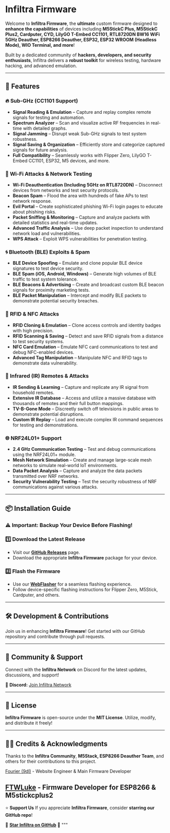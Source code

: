 # **Infiltra Firmware**

Welcome to **Infiltra Firmware**, the **ultimate** custom firmware designed to **enhance the capabilities** of devices including **M5StickC Plus, M5StickC Plus2, Cardputer, CYD, LilyGO T-Embed CC1101, RTL8720DN BW16 WiFi 5GHz Deauther, ESP8266 Deauther, ESP32, ESP32 WROOM (Headless Mode), WIO Terminal, and more**!

Built by a dedicated community of **hackers, developers, and security enthusiasts**, Infiltra delivers a **robust toolkit** for wireless testing, hardware hacking, and advanced emulation.

---

## 🚀 **Features**

### 🔥 **Sub-GHz (CC1101 Support)**
- **Signal Reading & Emulation** – Capture and replay complex remote signals for testing and automation.
- **Spectrum Analyzer** – Scan and visualize active RF frequencies in real-time with detailed graphs.
- **Signal Jamming** – Disrupt weak Sub-GHz signals to test system robustness.
- **Signal Saving & Organization** – Efficiently store and categorize captured signals for future analysis.
- **Full Compatibility** – Seamlessly works with Flipper Zero, LilyGO T-Embed CC1101, ESP32, M5 devices, and more.

### 📶 **Wi-Fi Attacks & Network Testing**
- **Wi-Fi Deauthentication (Including 5GHz on RTL8720DN)** – Disconnect devices from networks and test security protocols.
- **Beacon Spam** – Flood the area with hundreds of fake APs to test network response.
- **Evil Portal** – Create sophisticated phishing Wi-Fi login pages to educate about phishing risks.
- **Packet Sniffing & Monitoring** – Capture and analyze packets with detailed statistics and real-time updates.
- **Advanced Traffic Analysis** – Use deep packet inspection to understand network load and vulnerabilities.
- **WPS Attack** – Exploit WPS vulnerabilities for penetration testing.

### 🌀 **Bluetooth (BLE) Exploits & Spam**
- **BLE Device Spoofing** – Emulate and clone popular BLE device signatures to test device security.
- **BLE Spam (iOS, Android, Windows)** – Generate high volumes of BLE traffic to test system tolerance.
- **BLE Beacons & Advertising** – Create and broadcast custom BLE beacon signals for proximity marketing tests.
- **BLE Packet Manipulation** – Intercept and modify BLE packets to demonstrate potential security breaches.

### 📛 **RFID & NFC Attacks**
- **RFID Cloning & Emulation** – Clone access controls and identity badges with high precision.
- **RFID Scanning & Saving** – Detect and save RFID signals from a distance to test security systems.
- **NFC Card Emulation** – Emulate NFC card communications to test and debug NFC-enabled devices.
- **Advanced Tag Manipulation** – Manipulate NFC and RFID tags to demonstrate data vulnerability.

### 📡 **Infrared (IR) Remotes & Attacks**
- **IR Sending & Learning** – Capture and replicate any IR signal from household remotes.
- **Extensive IR Database** – Access and utilize a massive database with thousands of remotes and their full button mappings.
- **TV-B-Gone Mode** – Discreetly switch off televisions in public areas to demonstrate potential disruptions.
- **Custom IR Replay** – Load and execute complex IR command sequences for testing and demonstrations.

### 🌐 **NRF24L01+ Support**
- **2.4 GHz Communication Testing** – Test and debug communications using the NRF24L01+ module.
- **Mesh Network Simulation** – Create and manage large-scale mesh networks to simulate real-world IoT environments.
- **Data Packet Analysis** – Capture and analyze the data packets transmitted over NRF networks.
- **Security Vulnerability Testing** – Test the security robustness of NRF communications against various attacks.

---

## 📦 **Installation Guide**
### ⚠️ **Important: Backup Your Device Before Flashing!**

### 1️⃣ **Download the Latest Release**
- Visit our **[GitHub Releases](https://github.com/lilbricky101/Signal-X-Firmware/releases)** page.
- Download the appropriate **Infiltra Firmware** package for your device.

### 2️⃣ **Flash the Firmware**
- Use our **[WebFlasher](https://infiltra.xyz)** for a seamless flashing experience.
- Follow device-specific flashing instructions for Flipper Zero, M5Stick, Cardputer, and others.

---

## 🛠 **Development & Contributions**
Join us in enhancing **Infiltra Firmware**! Get started with our GitHub repository and contribute through pull requests.

---

## 🤝 **Community & Support**
Connect with the **Infiltra Network** on Discord for the latest updates, discussions, and support!

🔹 **Discord:** [Join Infiltra Network](https://discord.gg/r7QzDmsbyd)

---

## 📜 **License**
**Infiltra Firmware** is open-source under the **MIT License**. Utilize, modify, and distribute it freely!

---

## 🧑‍💻 **Credits & Acknowledgments**
Thanks to the **Infiltra Community**, **M5Stack, ESP8266 Deauther Team**, and others for their contributions to this project.

[Fourier (9dl)](https://github.com/9dl) - Website Engineer & Main Firmware Developer 


[FTWLuke](https://github.com/FTWLuke1) - Firmware Developer for ESP8266 & M5stickcplus2
---

⭐ **Support Us**
If you appreciate **Infiltra Firmware**, consider **starring our GitHub repo**!

🚀 **[Star Infiltra on GitHub](https://github.com/D3CRYPT-1/Infiltra-Firmware)** 🚀
"""
